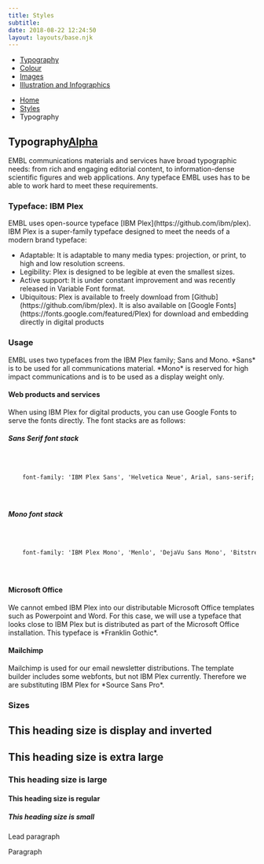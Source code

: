 ```yaml
---
title: Styles
subtitle:
date: 2018-08-22 12:24:50
layout: layouts/base.njk
---
```


<nav class="vf-navigation vf-navigation--main">
<ul class="vf-navigation__list | vf-list--inline">
<li class="vf-navigation__item vf-navigation__item--active"><a href="/styles/typography/" class="vf-navigation__link">Typography</a></li>
<li class="vf-navigation__item"><a href="/styles/colour/" class="vf-navigation__link">Colour</a></li>
<li class="vf-navigation__item"><a href="/styles/images/" class="vf-navigation__link">Images</a></li>
<li class="vf-navigation__item"><a href="/styles/illustration-and-infographics/" class="vf-navigation__link">Illustration and Infographics</a></li>
</ul>
</nav>

<nav class="vf-breadcrumbs" aria-label="Breadcrumb">
  <ul class="vf-breadcrumbs__list | vf-list vf-list--inline">
    <li class="vf-breadcrumbs__item">
      <a href="/" class="vf-breadcrumbs__link">Home</a>
    </li>
    <li class="vf-breadcrumbs__item">
      <a href="/styles/" class="vf-breadcrumbs__link">Styles</a>
    </li>
    <li class="vf-breadcrumbs__item">
      Typography
    </li>
  </ul>
</nav>

<section class="vf-intro | embl-grid embl-grid--has-centered-content">
<div><!-- empty --></div>
<div>
<h1 class="vf-intro__heading vf-intro__heading--has-tag">Typography<a href="" class="vf-badge vf-badge--primary vf-badge--phases">Alpha</a></h1>
<p class="vf-lede">EMBL communications materials and services have broad typographic needs: from rich and engaging editorial content, to information-dense scientific figures and web applications. Any typeface EMBL uses has to be able to work hard to meet these requirements.</p>
</div>
</section>


<section class="embl-grid embl-grid--has-centered-content">

<div></div>
<div class="vf-content">
<h3>Typeface: IBM Plex</h3>
<p>EMBL uses open-source typeface [IBM Plex](https://github.com/ibm/plex). IBM Plex is a super-family typeface designed to meet the needs of a modern brand typeface:</p>

<ul class="vf-list vf-list--unordered">
<li class="vf-list__item">Adaptable: It is adaptable to many media types: projection, or print, to high and low resolution screens. </li>
<li class="vf-list__item">Legibility: Plex is designed to be legible at even the smallest sizes.</li>
<li class="vf-list__item">Active support: It is under constant improvement and was recently released in Variable Font format. </li>
<li class="vf-list__item">Ubiquitous: Plex is available to freely download from [Github](https://github.com/ibm/plex). It is also available on [Google Fonts](https://fonts.google.com/featured/Plex) for download and embedding directly in digital products</li>
</ul>

<h3>Usage</h3>


<p>EMBL uses two typefaces from the IBM Plex family; Sans and Mono. *Sans* is to be used for all communications material. *Mono* is reserved for high impact communications and is to be used as a display weight only.</p>

<h4>Web products and services</h4>

<p>When using IBM Plex for digital products, you can use Google Fonts to serve the fonts directly. The font stacks are as follows:</p>



<h5>Sans Serif font stack</h5>
<code class="vf-code-example">
  <pre class="vf-code-example__pre">
    font-family: 'IBM Plex Sans', 'Helvetica Neue', Arial, sans-serif;
  </pre>
</code>



<h5>Mono font stack</h5>
<code class="vf-code-example">
  <pre class="vf-code-example__pre">
    font-family: 'IBM Plex Mono', 'Menlo', 'DejaVu Sans Mono', 'Bitstream Vera Sans Mono', Courier, monospace;
  </pre>
</code>


<h4>Microsoft Office</h4>
<p>We cannot embed IBM Plex into our distributable Microsoft Office templates such as Powerpoint and Word. For this case, we will use a typeface that looks close to IBM Plex but is distributed as part of the Microsoft Office installation. This typeface is *Franklin Gothic*.</p>

<h4>Mailchimp</h4>
<p>Mailchimp is used for our email newsletter distributions. The template builder includes some webfonts, but not IBM Plex currently. Therefore we are substituting IBM Plex for *Source Sans Pro*.</p>
</div>
</section>

<section class="embl-grid embl-grid--has-centered-content">
<div></div>
<div>
<h3 class="vf-text vf-text--heading-l">Sizes</h3>

<h1 class="vf-text vf-text--heading-xl vf-text--invert">This heading size is display and inverted</h1>
<h2 class="vf-text vf-text--heading-xl">This heading size is extra large</h2>
<h3 class="vf-text vf-text--heading-l">This heading size is large</h3>
<h4 class="vf-text vf-text--heading-r">This heading size is regular</h4>
<h5 class="vf-text vf-text--heading-s">This heading size is small</h5>
<p>Lead paragraph</p>
<p>Paragraph</p>
</div>
</section>
